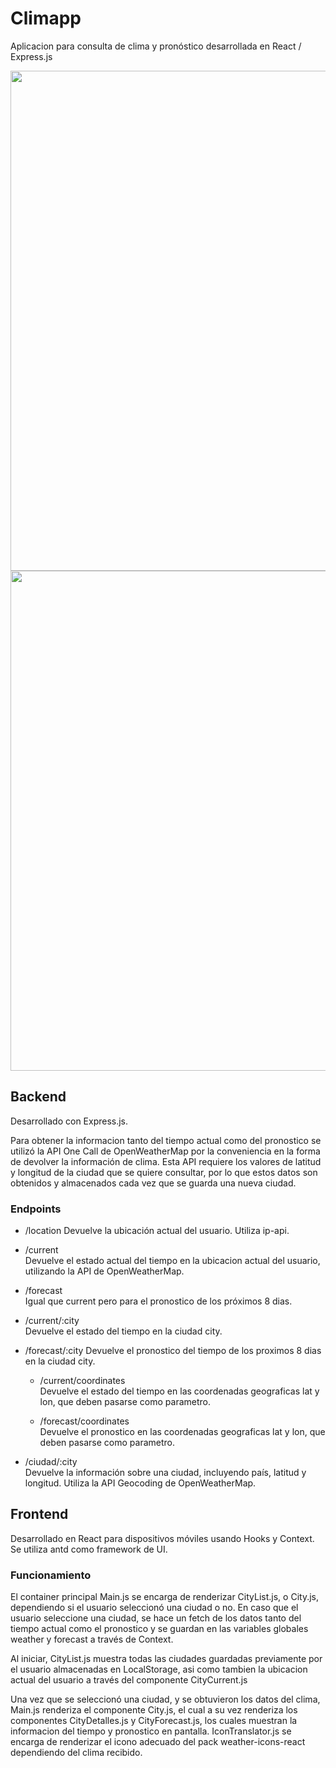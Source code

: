 # Climapp

Aplicacion para consulta de clima y pronóstico desarrollada en React / Express.js

<img src="https://i.imgur.com/n3UJCqX.png"  height="800"><img src="https://i.imgur.com/9uzkB92.png"  height="800">

## Backend

Desarrollado con Express.js.

Para obtener la informacion tanto del tiempo actual como del pronostico se utilizó la API One Call de OpenWeatherMap por la conveniencia en la forma de devolver la información de clima. Esta API requiere los valores de latitud y longitud de la ciudad que se quiere consultar, por lo que estos datos son obtenidos y almacenados cada vez que se guarda una nueva ciudad.

### Endpoints

- /location
  Devuelve la ubicación actual del usuario. Utiliza ip-api.

- /current  
  Devuelve el estado actual del tiempo en la ubicacion actual del usuario, utilizando la API de OpenWeatherMap.

- /forecast  
  Igual que current pero para el pronostico de los próximos 8 dias.

- /current/:city  
  Devuelve el estado del tiempo en la ciudad city.

- /forecast/:city
  Devuelve el pronostico del tiempo de los proximos 8 dias en la ciudad city.

  - /current/coordinates  
    Devuelve el estado del tiempo en las coordenadas geograficas lat y lon, que deben pasarse como parametro.

  - /forecast/coordinates  
    Devuelve el pronostico en las coordenadas geograficas lat y lon, que deben pasarse como parametro.

- /ciudad/:city  
  Devuelve la información sobre una ciudad, incluyendo país, latitud y longitud. Utiliza la API Geocoding de OpenWeatherMap.

## Frontend

Desarrollado en React para dispositivos móviles usando Hooks y Context. Se utiliza antd como framework de UI.

### Funcionamiento

El container principal Main.js se encarga de renderizar CityList.js, o City.js, dependiendo si el usuario seleccionó una ciudad o no. En caso que el usuario seleccione una ciudad, se hace un fetch de los datos tanto del tiempo actual como el pronostico y se guardan en las variables globales weather y forecast a través de Context.

Al iniciar, CityList.js muestra todas las ciudades guardadas previamente por el usuario almacenadas en LocalStorage, asi como tambien la ubicacion actual del usuario a través del componente CityCurrent.js

Una vez que se seleccionó una ciudad, y se obtuvieron los datos del clima, Main.js renderiza el componente City.js, el cual a su vez renderiza los componentes CityDetalles.js y CityForecast.js, los cuales muestran la informacion del tiempo y pronostico en pantalla. IconTranslator.js se encarga de renderizar el icono adecuado del pack weather-icons-react dependiendo del clima recibido.
